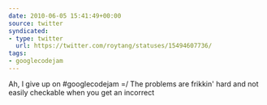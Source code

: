 ```yaml
---
date: 2010-06-05 15:41:49+00:00
source: twitter
syndicated:
- type: twitter
  url: https://twitter.com/roytang/statuses/15494607736/
tags:
- googlecodejam
---
```


Ah, I give up on #googlecodejam =/ The problems are frikkin' hard and not easily checkable when you get an incorrect